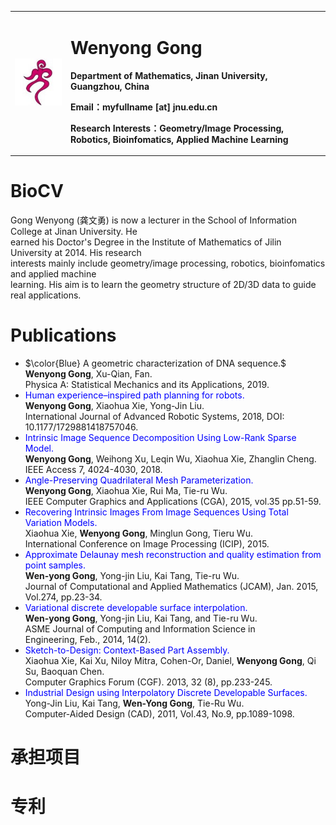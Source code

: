 <table border="0">
  <tr>
    <td width="15%">
      <img src="/caption.jpg" width="100%">      
    </td>
    <td width="70%">
      <h1>Wenyong Gong</h1>
      <p><b>Department of Mathematics, Jinan University, Guangzhou, China</b></p>
      <p><b>Email：myfullname [at] jnu.edu.cn</b></p>
      <p><b>Research Interests：Geometry/Image Processing, Robotics, Bioinfomatics, Applied Machine Learning</b></p>
    </td>
  </tr>
</table>

# BioCV
Gong Wenyong (龚文勇) is now a lecturer in the School of Information College at Jinan University. He        
earned his Doctor's Degree in the Institute of Mathematics of Jilin University at 2014. His research    
interests mainly include geometry/image processing, robotics, bioinfomatics and applied machine       
learning. His aim is to learn the geometry structure of 2D/3D data to guide real applications.
# Publications
+ $\color{Blue} A geometric characterization of DNA sequence.$  
  **Wenyong Gong**, Xu-Qian, Fan.   
  Physica A: Statistical Mechanics and its Applications, 2019.  
+ <font color="#0000ff"> Human experience–inspired path planning for robots.</font>  
  **Wenyong Gong**, Xiaohua Xie, Yong-Jin Liu.   
  International Journal of Advanced Robotic Systems, 2018, DOI: 10.1177/1729881418757046. 
+ <font color="#0000ff"> Intrinsic Image Sequence Decomposition Using Low-Rank Sparse Model.</font>  
  **Wenyong Gong**, Weihong Xu, Leqin Wu, Xiaohua Xie, Zhanglin Cheng.   
  IEEE Access 7, 4024-4030, 2018.
+ <font color="#0000ff"> Angle-Preserving Quadrilateral Mesh Parameterization.</font>  
  **Wenyong Gong**, Xiaohua Xie, Rui Ma, Tie-ru Wu.   
  IEEE Computer Graphics and Applications (CGA), 2015, vol.35 pp.51-59.
+ <font color="#0000ff"> Recovering Intrinsic Images From Image Sequences Using Total Variation Models.</font><br/>
  Xiaohua Xie, **Wenyong Gong**, Minglun Gong, Tieru Wu.   
  International Conference on Image Processing (ICIP), 2015.  
+ <font color="#0000ff"> Approximate Delaunay mesh reconstruction and quality estimation from point samples.</font><br/>
  **Wen-yong Gong**, Yong-jin Liu, Kai Tang, Tie-ru Wu.   
  Journal of Computational and Applied Mathematics (JCAM), Jan. 2015, Vol.274, pp.23-34.
+ <font color="#0000ff"> Variational discrete developable surface interpolation.</font><br/>
  **Wen-yong Gong**, Yong-jin Liu, Kai Tang, and Tie-ru Wu.   
  ASME Journal of Computing and Information Science in Engineering, Feb., 2014, 14(2).
+ <font color="#0000ff"> Sketch-to-Design: Context-Based Part Assembly.</font><br/>
  Xiaohua Xie, Kai Xu, Niloy Mitra, Cohen-Or, Daniel, **Wenyong Gong**, Qi Su, Baoquan Chen.   
  Computer Graphics Forum (CGF). 2013, 32 (8), pp.233-245.  
+ <font color="#0000ff"> Industrial Design using Interpolatory Discrete Developable Surfaces.</font><br/>
  Yong-Jin Liu, Kai Tang, **Wen-Yong Gong**, Tie-Ru Wu.   
  Computer-Aided Design (CAD), 2011, Vol.43, No.9, pp.1089-1098.

# 承担项目
# 专利
